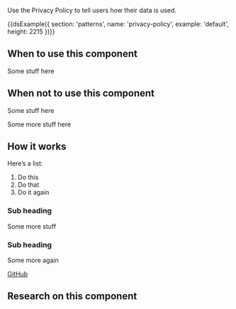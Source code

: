 Use the Privacy Policy to tell users how their data is used.

{{dsExample({
  section: 'patterns',
  name: 'privacy-policy',
  example: 'default',
  height: 2215
})}}

## When to use this component

Some stuff here

## When not to use this component

Some stuff here

Some more stuff here

## How it works

Here’s a list:

1. Do this
2. Do that
3. Do it again

### Sub heading

Some more stuff

### Sub heading

Some more again

[GitHub](http://github.com)

## Research on this component